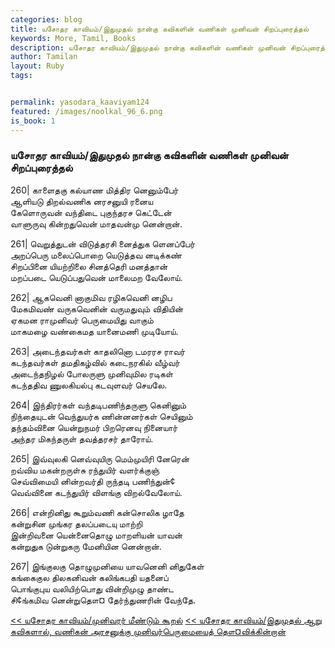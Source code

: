```yaml
---  
categories: blog  
title: யசோதர காவியம்/இதுமுதல் நான்கு கவிகளின் வணிகள் முனிவன் சிறப்புரைத்தல்
keywords: More, Tamil, Books  
description: யசோதர காவியம்/இதுமுதல் நான்கு கவிகளின் வணிகள் முனிவன் சிறப்புரைத்தல்
author: Tamilan  
layout: Ruby  
tags:     


permalink: yasodara_kaaviyam124  
featured: /images/noolkal_96_6.png  
is_book: 1
---  
```



### யசோதர காவியம்/இதுமுதல் நான்கு கவிகளின் வணிகள் முனிவன் சிறப்புரைத்தல்

260| காளைதகு கல்யாண மித்திர னெனும்பேர்  
ஆளியடு திறல்வணிக னரசனுயி ரனைய  
கேளொருவன் வந்திடை புகுந்தரச கெட்டேன்  
வாளுருவு கின்றதுவென் மாதவன்மு னென்றான்.

261| வெறுத்துடன் விடுத்தரசி னைத்துக ளெனப்பேர்  
அறப்பெரு மலைப்பொறை யெடுத்தவ னடிக்கண்  
சிறப்பினை யியற்றிலை சினத்தெரி மனத்தான்  
மறப்படை யெடுப்பதுவென் மாலைமற வேலோய்.

262| ஆகவெனி னாகுமிவ ரழிகவெனி னழிப  
மேகமிவண் வருகவெனின் வருமதுவும் விதியின்  
ஏகமன ராமுனிவர் பெருமையிது வாகும்  
மாகமழை வண்கைமத யானைமணி முடியோய்.

263| அடைந்தவர்கள் காதலினொ டமரரச ராவர்  
கடந்தவர்கள் தமதிகழ்வில் கடைநரகில் வீழ்வர்  
அடைந்தநிழல் போலருளு முனிவுமில ரடிகள்  
கடந்ததிவ ணுலகியல்பு கடவுளவர் செயலே.

264| இந்திரர்கள் வந்தடிபணிந்தருளு கெனினும்  
நிந்தையுடன் வெந்துயர்க ணின்னனர்கள் செயினும்  
தந்தம்வினை யென்றுநமர் பிறரெனவு நினையார்  
அந்தர மிகந்தருள் தவத்தரசர் தாரோய்.

265| இவ்வுலகி னெவ்வுயிரு மெம்முயிரி னேரென்  
றவ்விய மகன்றருள்சு ரந்துயிர் வளர்க்குஞ்  
செவ்விமையி னின்றவர்தி ருந்தடி பணிந்துன்¢  
வெவ்வினை கடந்துயிர் விளங்கு விறல்வேலோய்.

266| என்றினிது கூறும்வணி கன்சொலிக ழாதே  
கன்றுசின முங்கர தலப்படையு மாற்றி  
இன்றிவனை யென்னைதொழு மாறளியன் யாவன்  
கன்றுதுக டுன்றுகரு மேனியின னென்றான்.

267| இங்குலகு தொழுமுனியை யாவனெனி னிதுகேள்  
கங்கைகுல திலகனிவன் கலிங்கபதி யதனைப்  
பொங்குபுய வலியிற்பொது வின்றிமுழு தாண்ட  
சி¢ங்கமிவ னென்றுதௌ¤ தேர்ந்துணரின் வேந்தே.

[<< யசோதர காவியம்/முனிவரர் மீண்டும் கூறல்](yasodara_kaaviyam123) [<< யசோதர காவியம்/இதுமுதல் ஆறு கவிகளால், வணிகன் அரசனுக்கு முனிவர்பெருமையைத் தௌ¤விக்கின்றான்](yasodara_kaaviyam125)



